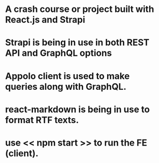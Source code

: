 # A crash course or project built with React.js and Strapi

# Strapi is being in use in both REST API and GraphQL options

# Appolo client is used to make queries along with GraphQL.

# react-markdown is being in use to format RTF texts.

# use << npm start >> to run the FE (client).

